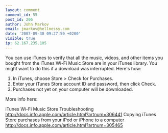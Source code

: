 ```yaml
---
layout: comment
comment_id: 55
post_id: 206
author: John Markov
email: jmarkov@hellnessy.com
date: '2007-09-30 09:27:50 +0200'
visible: true
ip: 62.167.235.105
---
```

You can use iTunes to verify that all the music, videos, and other items you bought from the iTunes Wi-Fi Music Store are in your iTunes library. You might want to do this if a download was interrupted. Here's how:

1. In iTunes, choose Store > Check for Purchases.
2. Enter your iTunes Store account ID and password, then click Check.
3. Purchases not yet on your computer will be downloaded.

More info here:

iTunes Wi-Fi Music Store Troubleshooting
http://docs.info.apple.com/article.html?artnum=306441
Copying iTunes Store purchases from your iPod or iPhone to a computer
http://docs.info.apple.com/article.html?artnum=305465
